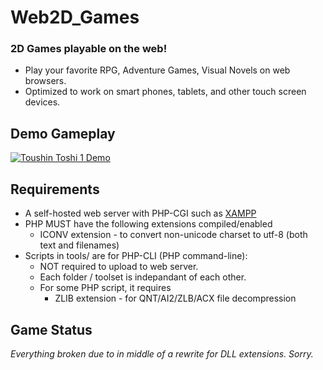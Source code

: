 # Web2D_Games

### 2D Games playable on the web!

* Play your favorite RPG, Adventure Games, Visual Novels on web browsers.
* Optimized to work on smart phones, tablets, and other touch screen devices.

## Demo Gameplay

[![Toushin Toshi 1 Demo](http://img.youtube.com/vi/Jumikw3BS7o/0.jpg)](http://www.youtube.com/watch?v=Jumikw3BS7o)

## Requirements

* A self-hosted web server with PHP-CGI
  such as [XAMPP](https://sourceforge.net/projects/xampp/files/)
* PHP MUST have the following extensions compiled/enabled
  * ICONV extension - to convert non-unicode charset to utf-8 (both text and filenames)
* Scripts in tools/ are for PHP-CLI (PHP command-line):
  * NOT required to upload to web server.
  * Each folder / toolset is indepandant of each other.
  * For some PHP script, it requires
    * ZLIB extension - for QNT/AI2/ZLB/ACX file decompression

## Game Status

_Everything broken due to in middle of a rewrite for DLL extensions._
_Sorry._
